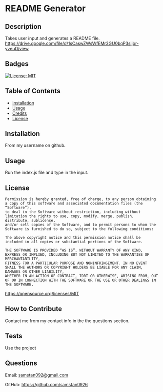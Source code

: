# README Generator
  ## Description
  Takes user input and generates a README file. 
  https://drive.google.com/file/d/1sCaswZWsWfEMr3GU0bqP3sjjbr-yveuD/view
  ## Badges
  [![License: MIT](https://img.shields.io/badge/License-MIT-yellow.svg)](https://opensource.org/licenses/MIT)
  ## Table of Contents
 - [Installation](#installation)
 - [Usage](#usage)
 - [Credits](#questions)
 - [License](#license)
  

  ## Installation
  From my username on github.
  ## Usage
  Run the index.js file and type in the input.
  ## License
  
    Permission is hereby granted, free of charge, to any person obtaining a copy of this software and associated documentation files (the “Software”), 
    to deal in the Software without restriction, including without limitation the rights to use, copy, modify, merge, publish, distribute, sublicense, 
    and/or sell copies of the Software, and to permit persons to whom the Software is furnished to do so, subject to the following conditions:

    The above copyright notice and this permission notice shall be included in all copies or substantial portions of the Software.

    THE SOFTWARE IS PROVIDED “AS IS”, WITHOUT WARRANTY OF ANY KIND, EXPRESS OR IMPLIED, INCLUDING BUT NOT LIMITED TO THE WARRANTIES OF MERCHANTABILITY, 
    FITNESS FOR A PARTICULAR PURPOSE AND NONINFRINGEMENT. IN NO EVENT SHALL THE AUTHORS OR COPYRIGHT HOLDERS BE LIABLE FOR ANY CLAIM, DAMAGES OR OTHER LIABILITY, 
    WHETHER IN AN ACTION OF CONTRACT, TORT OR OTHERWISE, ARISING FROM, OUT OF OR IN CONNECTION WITH THE SOFTWARE OR THE USE OR OTHER DEALINGS IN THE SOFTWARE.
  https://opensource.org/licenses/MIT

  ## How to Contribute
  Contact me from my contact info in the the questions section.
  ## Tests
  Use the project
  ## Questions

  Email: samstan092@gmail.com

  GitHub: https://github.com/samstan0926


